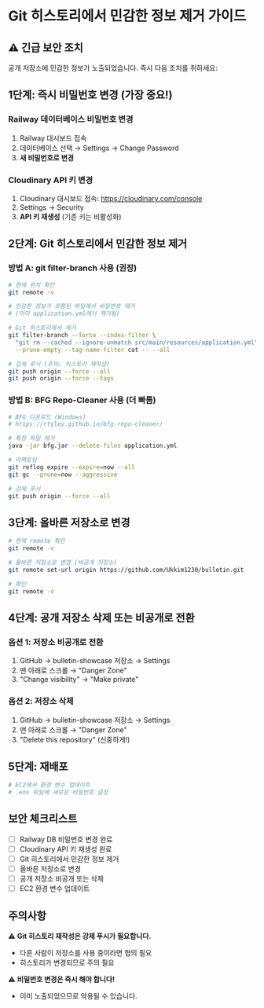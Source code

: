 # Git 히스토리에서 민감한 정보 제거 가이드

## ⚠️ 긴급 보안 조치

공개 저장소에 민감한 정보가 노출되었습니다. 즉시 다음 조치를 취하세요:

## 1단계: 즉시 비밀번호 변경 (가장 중요!)

### Railway 데이터베이스 비밀번호 변경
1. Railway 대시보드 접속
2. 데이터베이스 선택 → Settings → Change Password
3. **새 비밀번호로 변경**

### Cloudinary API 키 변경
1. Cloudinary 대시보드 접속: https://cloudinary.com/console
2. Settings → Security
3. **API 키 재생성** (기존 키는 비활성화)

## 2단계: Git 히스토리에서 민감한 정보 제거

### 방법 A: git filter-branch 사용 (권장)

```bash
# 현재 위치 확인
git remote -v

# 민감한 정보가 포함된 파일에서 비밀번호 제거
# (이미 application.yml에서 제거됨)

# Git 히스토리에서 제거
git filter-branch --force --index-filter \
  "git rm --cached --ignore-unmatch src/main/resources/application.yml" \
  --prune-empty --tag-name-filter cat -- --all

# 강제 푸시 (주의: 히스토리 재작성)
git push origin --force --all
git push origin --force --tags
```

### 방법 B: BFG Repo-Cleaner 사용 (더 빠름)

```bash
# BFG 다운로드 (Windows)
# https://rtyley.github.io/bfg-repo-cleaner/

# 특정 파일 제거
java -jar bfg.jar --delete-files application.yml

# 리팩토링
git reflog expire --expire=now --all
git gc --prune=now --aggressive

# 강제 푸시
git push origin --force --all
```

## 3단계: 올바른 저장소로 변경

```bash
# 현재 remote 확인
git remote -v

# 올바른 저장소로 변경 (비공개 저장소)
git remote set-url origin https://github.com/Ukkim1230/bulletin.git

# 확인
git remote -v
```

## 4단계: 공개 저장소 삭제 또는 비공개로 전환

### 옵션 1: 저장소 비공개로 전환
1. GitHub → bulletin-showcase 저장소 → Settings
2. 맨 아래로 스크롤 → "Danger Zone"
3. "Change visibility" → "Make private"

### 옵션 2: 저장소 삭제
1. GitHub → bulletin-showcase 저장소 → Settings
2. 맨 아래로 스크롤 → "Danger Zone"
3. "Delete this repository" (신중하게!)

## 5단계: 재배포

```bash
# EC2에서 환경 변수 업데이트
# .env 파일에 새로운 비밀번호 설정
```

## 보안 체크리스트

- [ ] Railway DB 비밀번호 변경 완료
- [ ] Cloudinary API 키 재생성 완료
- [ ] Git 히스토리에서 민감한 정보 제거
- [ ] 올바른 저장소로 변경
- [ ] 공개 저장소 비공개 또는 삭제
- [ ] EC2 환경 변수 업데이트

## 주의사항

⚠️ **Git 히스토리 재작성은 강제 푸시가 필요합니다.**
- 다른 사람이 저장소를 사용 중이라면 협의 필요
- 히스토리가 변경되므로 주의 필요

⚠️ **비밀번호 변경은 즉시 해야 합니다!**
- 이미 노출되었으므로 악용될 수 있습니다.

